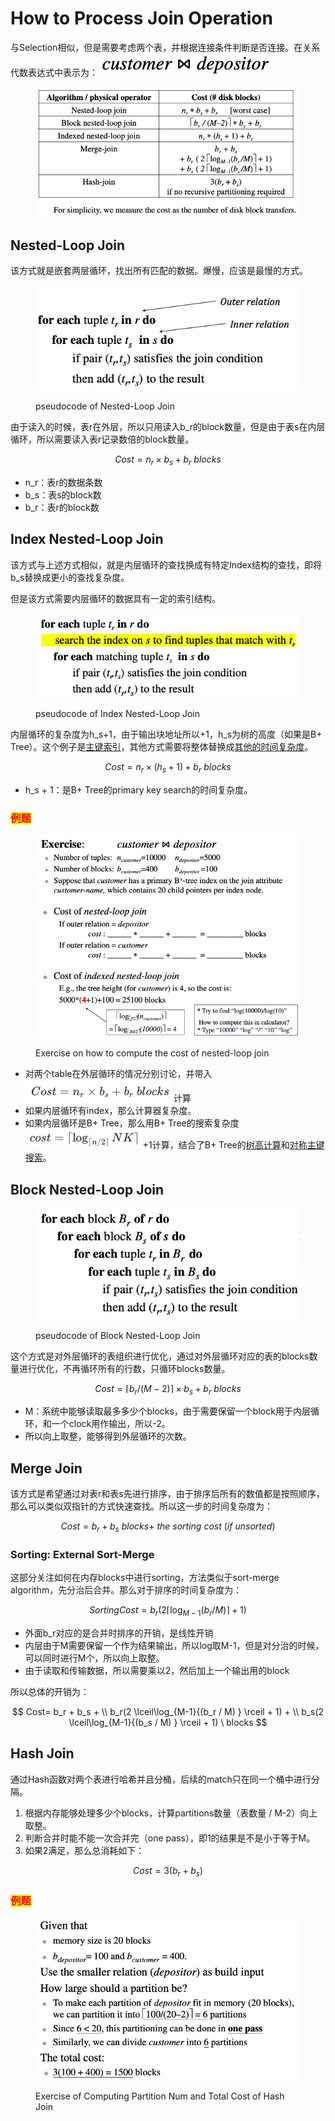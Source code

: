 # How to Process Join Operation

与Selection相似，但是需要考虑两个表，并根据连接条件判断是否连接。在关系代数表达式中表示为：![](<../../../.gitbook/assets/image (182).png>)

<figure><img src="../../../.gitbook/assets/image (183).png" alt=""><figcaption></figcaption></figure>

## Nested-Loop Join

该方式就是嵌套两层循环，找出所有匹配的数据。爆慢，应该是最慢的方式。

<figure><img src="../../../.gitbook/assets/image (174).png" alt=""><figcaption><p>pseudocode of Nested-Loop Join</p></figcaption></figure>

由于读入的时候，表r在外层，所以只用读入b\_r的block数量，但是由于表s在内层循环，所以需要读入表r记录数倍的block数量。

$$
Cost = n_r \times b_s + b_r\ blocks
$$

* n\_r：表r的数据条数
* b\_s：表s的block数
* b\_r：表r的block数

## Index Nested-Loop Join

该方式与上述方式相似，就是内层循环的查找换成有特定Index结构的查找，即将b\_s替换成更小的查找复杂度。

但是该方式需要内层循环的数据具有一定的索引结构。

<figure><img src="../../../.gitbook/assets/image (5) (1) (1) (1).png" alt=""><figcaption><p>pseudocode of Index Nested-Loop Join</p></figcaption></figure>

内层循环的复杂度为h\_s+1，由于输出块地址所以+1，h\_s为树的高度（如果是B+ Tree）。这个例子是[主键索引](how-to-process-selection-operation.md#primary-index-on-candidate-key-equality-cha-xun-zhu-jian-you-dui-deng-de-index)，其他方式需要将整体替换成[其他的时间复杂度](how-to-process-selection-operation.md)。

$$
Cost = n_r \times (h_s + 1)+ b_r\ blocks
$$

* h\_s + 1：是B+ Tree的primary key search的时间复杂度。

### <mark style="color:red;">例题</mark>

<figure><img src="../../../.gitbook/assets/image (6) (1) (1) (1).png" alt=""><figcaption><p>Exercise on how to compute the cost of nested-loop join</p></figcaption></figure>

* 对两个table在外层循环的情况分别讨论，并带入![](<../../../.gitbook/assets/image (7) (1).png>)计算
* 如果内层循环有index，那么计算器复杂度。
* 如果内层循环是B+ Tree，那么用B+ Tree的搜索复杂度![](<../../../.gitbook/assets/image (8) (1).png>)+1计算，结合了B+ Tree的[树高计算](../data-storage-and-indexing/b+-tree-organization.md#li-ti)和[对称主键搜索](how-to-process-selection-operation.md#primary-index-on-candidate-key-equality-cha-xun-zhu-jian-you-dui-deng-de-index)。

## Block Nested-Loop Join

<figure><img src="../../../.gitbook/assets/image (9) (1).png" alt=""><figcaption><p>pseudocode of Block Nested-Loop Join</p></figcaption></figure>

这个方式是对外层循环的表组织进行优化，通过对外层循环对应的表的blocks数量进行优化，不再循环所有的行数，只循环blocks数量。

$$
Cost = \lceil b_r / (M-2) \rceil \times b_s + b_r \  blocks
$$

* M：系统中能够读取最多多少个blocks，由于需要保留一个block用于内层循环，和一个clock用作输出，所以-2。
* 所以向上取整，能够得到外层循环的次数。

## Merge Join

该方式是希望通过对表r和表s先进行排序，由于排序后所有的数值都是按照顺序，那么可以类似双指针的方式快速查找。所以这一步的时间复杂度为：

$$
Cost= b_r + b_s \  blocks + \ the \ sorting \ cost \ (if \ unsorted)
$$

### Sorting: External Sort-Merge

这部分关注如何在内存blocks中进行sorting，方法类似于sort-merge algorithm，先分治后合并。那么对于排序的时间复杂度为：

$$
Sorting Cost = b_r(2 \lceil\log_{M-1}{(b_r / M) } \rceil + 1)
$$

* 外面b\_r对应的是合并时排序的开销，是线性开销
* 内层由于M需要保留一个作为结果输出，所以log取M-1，但是对分治的时候，可以同时进行M个，所以向上取整。
* 由于读取和传输数据，所以需要乘以2，然后加上一个输出用的block

所以总体的开销为：

$$
Cost= b_r + b_s + \\ b_r(2 \lceil\log_{M-1}{(b_r / M) } \rceil + 1) + \\ b_s(2 \lceil\log_{M-1}{(b_s / M) } \rceil + 1)  \  blocks
$$

## Hash Join

通过Hash函数对两个表进行哈希并且分桶，后续的match只在同一个桶中进行分隔。

1. 根据内存能够处理多少个blocks，计算partitions数量（表数量 / M-2）向上取整。
2. 判断合并时能不能一次合并完（one pass），即1的结果是不是小于等于M。
3. 如果2满足，那么总消耗如下：

$$
Cost = 3(b_r + b_s)
$$

### <mark style="color:red;">例题</mark>

<figure><img src="../../../.gitbook/assets/image (10) (1).png" alt=""><figcaption><p>Exercise of Computing Partition Num and Total Cost of Hash Join</p></figcaption></figure>
